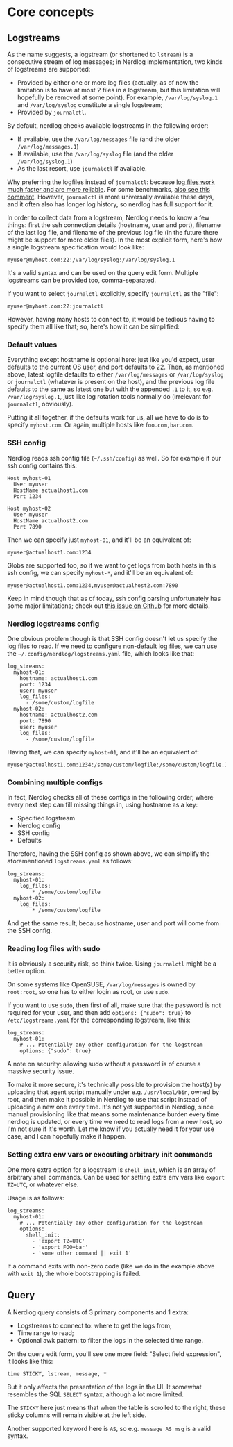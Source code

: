 # Core concepts

## Logstreams

As the name suggests, a logstream (or shortened to `lstream`) is a consecutive stream of log messages; in Nerdlog implementation, two kinds of logstreams are supported:

  * Provided by either one or more log files (actually, as of now the limitation is to have at most 2 files in a logstream, but this limitation will hopefully be removed at some point). For example, `/var/log/syslog.1` and `/var/log/syslog` constitute a single logstream;
  * Provided by `journalctl`.

By default, nerdlog checks available logstreams in the following order:

  * If available, use the `/var/log/messages` file (and the older `/var/log/messages.1`)
  * If available, use the `/var/log/syslog` file (and the older `/var/log/syslog.1`)
  * As the last resort, use `journalctl` if available.

Why preferring the logfiles instead of `journalctl`: because [log files work much faster and are more reliable](https://github.com/dimonomid/nerdlog/issues/7#issuecomment-2820521885). For some benchmarks, [also see this comment](https://github.com/dimonomid/nerdlog/issues/7#issuecomment-2823303380).  However, `journalctl` is more universally available these days, and it often also has longer log history, so nerdlog has full support for it.

In order to collect data from a logstream, Nerdlog needs to know a few things: first the ssh connection details (hostname, user and port), filename of the last log file, and filename of the previous log file (in the future there might be support for more older files). In the most explicit form, here's how a single logstream specification would look like:

```
myuser@myhost.com:22:/var/log/syslog:/var/log/syslog.1
```

It's a valid syntax and can be used on the query edit form. Multiple logstreams can be provided too, comma-separated.

If you want to select `journalctl` explicitly, specify `journalctl` as the "file":

```
myuser@myhost.com:22:journalctl
```

However, having many hosts to connect to, it would be tedious having to specify them all like that; so, here's how it can be simplified:

### Default values

Everything except hostname is optional here: just like you'd expect, user defaults to the current OS user, and port defaults to 22. Then, as mentioned above, latest logfile defaults to either `/var/log/messages` or `/var/log/syslog` or `journalctl` (whatever is present on the host), and the previous log file defaults to the same as latest one but with the appended `.1` to it, so e.g. `/var/log/syslog.1`, just like log rotation tools normally do (irrelevant for `journalctl`, obviously).

Putting it all together, if the defaults work for us, all we have to do is to specify `myhost.com`. Or again, multiple hosts like `foo.com,bar.com`.

### SSH config

Nerdlog reads ssh config file (`~/.ssh/config`) as well. So for example if our ssh config contains this:

```
Host myhost-01
  User myuser
  HostName actualhost1.com
  Port 1234

Host myhost-02
  User myuser
  HostName actualhost2.com
  Port 7890
```

Then we can specify just `myhost-01`, and it'll be an equivalent of:

```
myuser@actualhost1.com:1234
```

Globs are supported too, so if we want to get logs from both hosts in this ssh config, we can specify `myhost-*`, and it'll be an equivalent of:

```
myuser@actualhost1.com:1234,myuser@actualhost2.com:7890
```

Keep in mind though that as of today, ssh config parsing unfortunately has some major limitations; check out [this issue on Github](https://github.com/dimonomid/nerdlog/issues/12) for more details.

### Nerdlog logstreams config

One obvious problem though is that SSH config doesn't let us specify the log files to read. If we need to configure non-default log files, we can use the `~/.config/nerdlog/logstreams.yaml` file, which looks like that:

```
log_streams:
  myhost-01:
    hostname: actualhost1.com
    port: 1234
    user: myuser
    log_files:
      - /some/custom/logfile
  myhost-02:
    hostname: actualhost2.com
    port: 7890
    user: myuser
    log_files:
      - /some/custom/logfile
```

Having that, we can specify `myhost-01`, and it'll be an equivalent of:

```
myuser@actualhost1.com:1234:/some/custom/logfile:/some/custom/logfile.1
```

### Combining multiple configs

In fact, Nerdlog checks all of these configs in the following order, where every next step can fill missing things in, using hostname as a key:

  * Specified logstream
  * Nerdlog config
  * SSH config
  * Defaults

Therefore, having the SSH config as shown above, we can simplify the aforementioned `logstreams.yaml` as follows:

```
log_streams:
  myhost-01:
    log_files:
        * /some/custom/logfile
  myhost-02:
    log_files:
        * /some/custom/logfile
```

And get the same result, because hostname, user and port will come from the SSH config.

### Reading log files with sudo

It is obviously a security risk, so think twice. Using `journalctl` might be a better option.

On some systems like OpenSUSE, `/var/log/messages` is owned by `root:root`, so one has to either login as root, or use `sudo`.

If you want to use `sudo`, then first of all, make sure that the password is not required for your user, and then add `options: {"sudo": true}` to `/etc/logstreams.yaml` for the corresponding logstream, like this:

```
log_streams:
  myhost-01:
    # ... Potentially any other configuration for the logstream
    options: {"sudo": true}
```

A note on security: allowing sudo without a password is of course a massive security issue.

To make it more secure, it's technically possible to provision the host(s) by uploading that agent script manually under e.g. `/usr/local/bin`, owned by root, and then make it possible in Nerdlog to use that script instead of uploading a new one every time. It's not yet supported in Nerdlog, since manual provisioning like that means some maintenance burden every time nerdlog is updated, or every time we need to read logs from a new host, so I'm not sure if it's worth. Let me know if you actually need it for your use case, and I can hopefully make it happen.

### Setting extra env vars or executing arbitrary init commands

One more extra option for a logstream is `shell_init`, which is an array of arbitrary shell commands. Can be used for setting extra env vars like `export TZ=UTC`, or whatever else.

Usage is as follows:

```
log_streams:
  myhost-01:
    # ... Potentially any other configuration for the logstream
    options:
      shell_init:
        - 'export TZ=UTC'
        - 'export FOO=bar'
        - 'some other command || exit 1'
```

If a command exits with non-zero code (like we do in the example above with `exit 1`), the whole bootstrapping is failed.

## Query

A Nerdlog query consists of 3 primary components and 1 extra:

  * Logstreams to connect to: where to get the logs from;
  * Time range to read;
  * Optional awk pattern: to filter the logs in the selected time range.

On the query edit form, you'll see one more field: "Select field expression", it looks like this:

```
time STICKY, lstream, message, *
```

But it only affects the presentation of the logs in the UI. It somewhat resembles the SQL `SELECT` syntax, although a lot more limited.

The `STICKY` here just means that when the table is scrolled to the right, these sticky columns will remain visible at the left side.

Another supported keyword here is `AS`, so e.g. `message AS msg` is a valid syntax.
